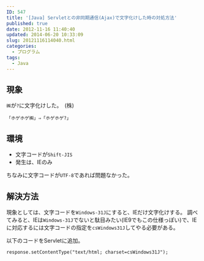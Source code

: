```yaml
---
ID: 547
title: '[Java] Servletとの非同期通信(Ajax)で文字化けした時の対処方法'
published: true
date: 2012-11-16 11:40:40
updated: 2014-06-20 10:33:09
slug: 20121116114040.html
categories:
  - プログラム
tags:
  - Java
---
```

<!--more-->
## 現象
`㈱`が`?`に文字化けした。　<span class="text-muted">(株)</span>

```
「ホゲホゲ㈱」⇒「ホゲホゲ?」
```

## 環境
* 文字コードが`Shift-JIS`
* 発生は、IEのみ

ちなみに文字コードが`UTF-8`であれば問題なかった。


## 解決方法
現象としては、文字コードを`Windows-31J`にすると、IEだけ文字化けする。
調べてみると、IEは`Windows-31J`でないと駄目みたい(IE9でもこの仕様っぽい)で、IEに対応するには文字コードの指定を`csWindows31J`してやる必要がある。

以下のコードをServletに追加。

```language-java
response.setContentType("text/html; charset=csWindows31J");
```